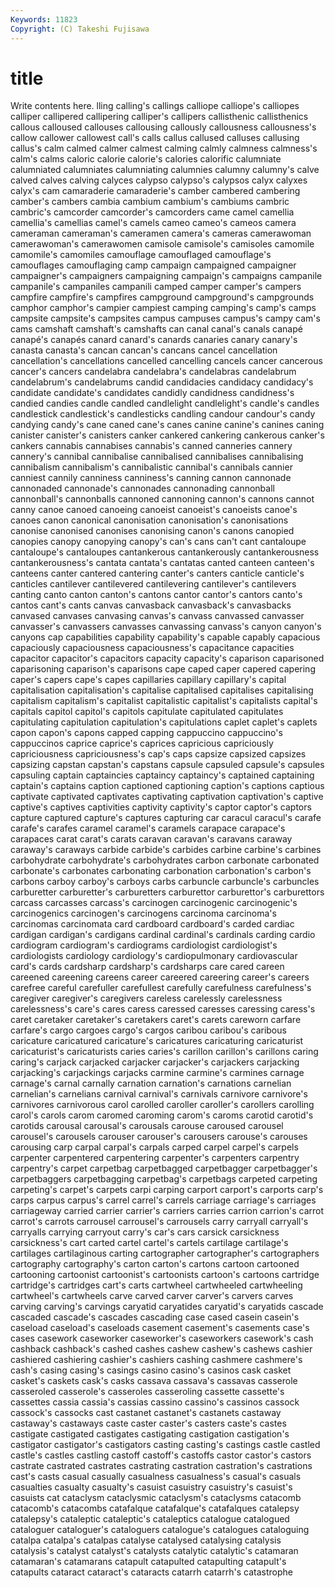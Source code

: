 ```yaml
---
Keywords: 11823 
Copyright: (C) Takeshi Fujisawa
---
```


# title

Write contents here.
lling calling's callings calliope calliope's calliopes calliper
callipered callipering calliper's callipers callisthenic callisthenics callous calloused callouses callousing
callously callousness callousness's callow callower callowest call's calls callus callused
calluses callusing callus's calm calmed calmer calmest calming calmly calmness
calmness's calm's calms caloric calorie calorie's calories calorific calumniate calumniated
calumniates calumniating calumnies calumny calumny's calve calved calves calving calyces
calypso calypso's calypsos calyx calyxes calyx's cam camaraderie camaraderie's camber
cambered cambering camber's cambers cambia cambium cambium's cambiums cambric cambric's
camcorder camcorder's camcorders came camel camellia camellia's camellias camel's camels
cameo cameo's cameos camera cameraman cameraman's cameramen camera's cameras camerawoman
camerawoman's camerawomen camisole camisole's camisoles camomile camomile's camomiles camouflage camouflaged
camouflage's camouflages camouflaging camp campaign campaigned campaigner campaigner's campaigners campaigning
campaign's campaigns campanile campanile's campaniles campanili camped camper camper's campers
campfire campfire's campfires campground campground's campgrounds camphor camphor's campier campiest
camping camping's camp's camps campsite campsite's campsites campus campuses campus's
campy cam's cams camshaft camshaft's camshafts can canal canal's canals
canapé canapé's canapés canard canard's canards canaries canary canary's canasta
canasta's cancan cancan's cancans cancel cancellation cancellation's cancellations cancelled cancelling
cancels cancer cancerous cancer's cancers candelabra candelabra's candelabras candelabrum candelabrum's
candelabrums candid candidacies candidacy candidacy's candidate candidate's candidates candidly candidness
candidness's candied candies candle candled candlelight candlelight's candle's candles candlestick
candlestick's candlesticks candling candour candour's candy candying candy's cane caned
cane's canes canine canine's canines caning canister canister's canisters canker
cankered cankering cankerous canker's cankers cannabis cannabises cannabis's canned canneries
cannery cannery's cannibal cannibalise cannibalised cannibalises cannibalising cannibalism cannibalism's cannibalistic
cannibal's cannibals cannier canniest cannily canniness canniness's canning cannon cannonade
cannonaded cannonade's cannonades cannonading cannonball cannonball's cannonballs cannoned cannoning cannon's
cannons cannot canny canoe canoed canoeing canoeist canoeist's canoeists canoe's
canoes canon canonical canonisation canonisation's canonisations canonise canonised canonises canonising
canon's canons canopied canopies canopy canopying canopy's can's cans can't
cant cantaloupe cantaloupe's cantaloupes cantankerous cantankerously cantankerousness cantankerousness's cantata cantata's
cantatas canted canteen canteen's canteens canter cantered cantering canter's canters
canticle canticle's canticles cantilever cantilevered cantilevering cantilever's cantilevers canting canto
canton canton's cantons cantor cantor's cantors canto's cantos cant's cants
canvas canvasback canvasback's canvasbacks canvased canvases canvasing canvas's canvass canvassed
canvasser canvasser's canvassers canvasses canvassing canvass's canyon canyon's canyons cap
capabilities capability capability's capable capably capacious capaciously capaciousness capaciousness's capacitance
capacities capacitor capacitor's capacitors capacity capacity's caparison caparisoned caparisoning caparison's
caparisons cape caped caper capered capering caper's capers cape's capes
capillaries capillary capillary's capital capitalisation capitalisation's capitalise capitalised capitalises capitalising
capitalism capitalism's capitalist capitalistic capitalist's capitalists capital's capitals capitol capitol's
capitols capitulate capitulated capitulates capitulating capitulation capitulation's capitulations caplet caplet's
caplets capon capon's capons capped capping cappuccino cappuccino's cappuccinos caprice
caprice's caprices capricious capriciously capriciousness capriciousness's cap's caps capsize capsized
capsizes capsizing capstan capstan's capstans capsule capsuled capsule's capsules capsuling
captain captaincies captaincy captaincy's captained captaining captain's captains caption captioned
captioning caption's captions captious captivate captivated captivates captivating captivation captivation's
captive captive's captives captivities captivity captivity's captor captor's captors capture
captured capture's captures capturing car caracul caracul's carafe carafe's carafes
caramel caramel's caramels carapace carapace's carapaces carat carat's carats caravan
caravan's caravans caraway caraway's caraways carbide carbide's carbides carbine carbine's
carbines carbohydrate carbohydrate's carbohydrates carbon carbonate carbonated carbonate's carbonates carbonating
carbonation carbonation's carbon's carbons carboy carboy's carboys carbs carbuncle carbuncle's
carbuncles carburetter carburetter's carburetters carburettor carburettor's carburettors carcass carcasses carcass's
carcinogen carcinogenic carcinogenic's carcinogenics carcinogen's carcinogens carcinoma carcinoma's carcinomas carcinomata
card cardboard cardboard's carded cardiac cardigan cardigan's cardigans cardinal cardinal's
cardinals carding cardio cardiogram cardiogram's cardiograms cardiologist cardiologist's cardiologists cardiology
cardiology's cardiopulmonary cardiovascular card's cards cardsharp cardsharp's cardsharps care cared
careen careened careening careens career careered careering career's careers carefree
careful carefuller carefullest carefully carefulness carefulness's caregiver caregiver's caregivers careless
carelessly carelessness carelessness's care's cares caress caressed caresses caressing caress's
caret caretaker caretaker's caretakers caret's carets careworn carfare carfare's cargo
cargoes cargo's cargos caribou caribou's caribous caricature caricatured caricature's caricatures
caricaturing caricaturist caricaturist's caricaturists caries caries's carillon carillon's carillons caring
caring's carjack carjacked carjacker carjacker's carjackers carjacking carjacking's carjackings carjacks
carmine carmine's carmines carnage carnage's carnal carnally carnation carnation's carnations
carnelian carnelian's carnelians carnival carnival's carnivals carnivore carnivore's carnivores carnivorous
carol carolled caroller caroller's carollers carolling carol's carols carom caromed
caroming carom's caroms carotid carotid's carotids carousal carousal's carousals carouse
caroused carousel carousel's carousels carouser carouser's carousers carouse's carouses carousing
carp carpal carpal's carpals carped carpel carpel's carpels carpenter carpentered
carpentering carpenter's carpenters carpentry carpentry's carpet carpetbag carpetbagged carpetbagger carpetbagger's
carpetbaggers carpetbagging carpetbag's carpetbags carpeted carpeting carpeting's carpet's carpets carpi
carping carport carport's carports carp's carps carpus carpus's carrel carrel's
carrels carriage carriage's carriages carriageway carried carrier carrier's carriers carries
carrion carrion's carrot carrot's carrots carrousel carrousel's carrousels carry carryall
carryall's carryalls carrying carryout carry's car's cars carsick carsickness carsickness's
cart carted cartel cartel's cartels cartilage cartilage's cartilages cartilaginous carting
cartographer cartographer's cartographers cartography cartography's carton carton's cartons cartoon cartooned
cartooning cartoonist cartoonist's cartoonists cartoon's cartoons cartridge cartridge's cartridges cart's
carts cartwheel cartwheeled cartwheeling cartwheel's cartwheels carve carved carver carver's
carvers carves carving carving's carvings caryatid caryatides caryatid's caryatids cascade
cascaded cascade's cascades cascading case cased casein casein's caseload caseload's
caseloads casement casement's casements case's cases casework caseworker caseworker's caseworkers
casework's cash cashback cashback's cashed cashes cashew cashew's cashews cashier
cashiered cashiering cashier's cashiers cashing cashmere cashmere's cash's casing casing's
casings casino casino's casinos cask casket casket's caskets cask's casks
cassava cassava's cassavas casserole casseroled casserole's casseroles casseroling cassette cassette's
cassettes cassia cassia's cassias cassino cassino's cassinos cassock cassock's cassocks
cast castanet castanet's castanets castaway castaway's castaways caste caster caster's
casters caste's castes castigate castigated castigates castigating castigation castigation's castigator
castigator's castigators casting casting's castings castle castled castle's castles castling
castoff castoff's castoffs castor castor's castors castrate castrated castrates castrating
castration castration's castrations cast's casts casual casually casualness casualness's casual's
casuals casualties casualty casualty's casuist casuistry casuistry's casuist's casuists cat
cataclysm cataclysmic cataclysm's cataclysms catacomb catacomb's catacombs catafalque catafalque's catafalques
catalepsy catalepsy's cataleptic cataleptic's cataleptics catalogue catalogued cataloguer cataloguer's cataloguers
catalogue's catalogues cataloguing catalpa catalpa's catalpas catalyse catalysed catalysing catalysis
catalysis's catalyst catalyst's catalysts catalytic catalytic's catamaran catamaran's catamarans catapult
catapulted catapulting catapult's catapults cataract cataract's cataracts catarrh catarrh's catastrophe
